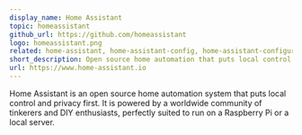 ```yaml
---
display_name: Home Assistant
topic: homeassistant
github_url: https://github.com/homeassistant
logo: homeassistant.png
related: home-assistant, home-assistant-config, home-assistant-configuration, hassio
short_description: Open source home automation that puts local control and privacy first.
url: https://www.home-assistant.io
---
```

Home Assistant is an open source home automation system that puts local control and privacy first. It is powered by a worldwide community of tinkerers and DIY enthusiasts, perfectly suited to run on a Raspberry Pi or a local server.
